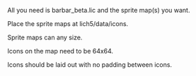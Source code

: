 All you need is barbar_beta.lic and the sprite map(s) you want.

Place the sprite maps at lich5/data/icons.

Sprite maps can any size.

Icons on the map need to be 64x64.

Icons should be laid out with no padding between icons.

